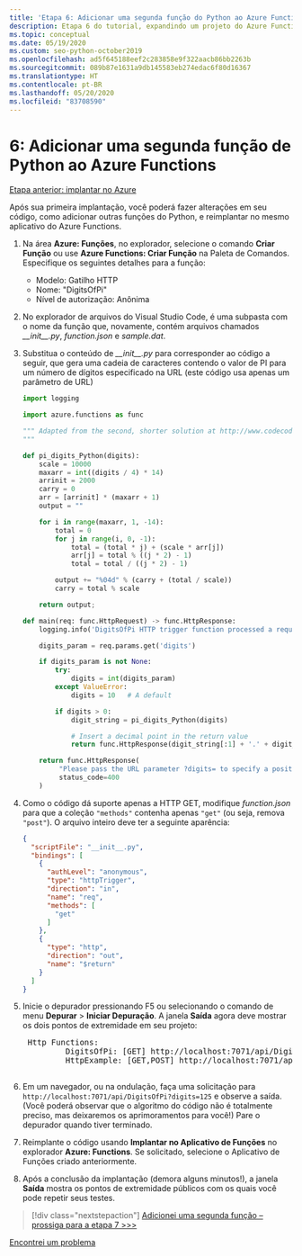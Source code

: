 ```yaml
---
title: 'Etapa 6: Adicionar uma segunda função do Python ao Azure Functions com o VS Code'
description: Etapa 6 do tutorial, expandindo um projeto do Azure Functions adicionando uma segunda função.
ms.topic: conceptual
ms.date: 05/19/2020
ms.custom: seo-python-october2019
ms.openlocfilehash: ad5f645188eef2c283858e9f322aacb86bb2263b
ms.sourcegitcommit: 089b87e1631a9db145583eb274edac6f80d16367
ms.translationtype: HT
ms.contentlocale: pt-BR
ms.lasthandoff: 05/20/2020
ms.locfileid: "83708590"
---
```

# <a name="6-add-a-second-python-function-to-azure-functions"></a>6: Adicionar uma segunda função de Python ao Azure Functions

[Etapa anterior: implantar no Azure](tutorial-vs-code-serverless-python-05.md)

Após sua primeira implantação, você poderá fazer alterações em seu código, como adicionar outras funções do Python, e reimplantar no mesmo aplicativo do Azure Functions.

1. Na área **Azure: Funções**, no explorador, selecione o comando **Criar Função** ou use **Azure Functions: Criar Função** na Paleta de Comandos. Especifique os seguintes detalhes para a função:

    - Modelo: Gatilho HTTP
    - Nome: "DigitsOfPi"
    - Nível de autorização: Anônima

1. No explorador de arquivos do Visual Studio Code, é uma subpasta com o nome da função que, novamente, contém arquivos chamados *\_\_init\_\_.py*, *function.json* e *sample.dat*.

1. Substitua o conteúdo de *\_\_init\_\_.py* para corresponder ao código a seguir, que gera uma cadeia de caracteres contendo o valor de PI para um número de dígitos especificado na URL (este código usa apenas um parâmetro de URL)

    ```python
    import logging

    import azure.functions as func

    """ Adapted from the second, shorter solution at http://www.codecodex.com/wiki/Calculate_digits_of_pi#Python
    """

    def pi_digits_Python(digits):
        scale = 10000
        maxarr = int((digits / 4) * 14)
        arrinit = 2000
        carry = 0
        arr = [arrinit] * (maxarr + 1)
        output = ""

        for i in range(maxarr, 1, -14):
            total = 0
            for j in range(i, 0, -1):
                total = (total * j) + (scale * arr[j])
                arr[j] = total % ((j * 2) - 1)
                total = total / ((j * 2) - 1)

            output += "%04d" % (carry + (total / scale))
            carry = total % scale

        return output;

    def main(req: func.HttpRequest) -> func.HttpResponse:
        logging.info('DigitsOfPi HTTP trigger function processed a request.')

        digits_param = req.params.get('digits')

        if digits_param is not None:
            try:
                digits = int(digits_param)
            except ValueError:
                digits = 10   # A default

            if digits > 0:
                digit_string = pi_digits_Python(digits)

                # Insert a decimal point in the return value
                return func.HttpResponse(digit_string[:1] + '.' + digit_string[1:])

        return func.HttpResponse(
             "Please pass the URL parameter ?digits= to specify a positive number of digits.",
             status_code=400
        )
    ```

1. Como o código dá suporte apenas a HTTP GET, modifique *function.json* para que a coleção `"methods"` contenha apenas `"get"` (ou seja, remova `"post"`). O arquivo inteiro deve ter a seguinte aparência:

    ```json
    {
      "scriptFile": "__init__.py",
      "bindings": [
        {
          "authLevel": "anonymous",
          "type": "httpTrigger",
          "direction": "in",
          "name": "req",
          "methods": [
            "get"
          ]
        },
        {
          "type": "http",
          "direction": "out",
          "name": "$return"
        }
      ]
    }
    ```

1. Inicie o depurador pressionando F5 ou selecionando o comando de menu **Depurar** > **Iniciar Depuração**. A janela **Saída** agora deve mostrar os dois pontos de extremidade em seu projeto:

    <pre>
    Http Functions:
            DigitsOfPi: [GET] http://localhost:7071/api/DigitsOfPi
            HttpExample: [GET,POST] http://localhost:7071/api/HttpExample
    </pre>

1. Em um navegador, ou na ondulação, faça uma solicitação para `http://localhost:7071/api/DigitsOfPi?digits=125` e observe a saída. (Você poderá observar que o algoritmo do código não é totalmente preciso, mas deixaremos os aprimoramentos para você!) Pare o depurador quando tiver terminado.

1. Reimplante o código usando **Implantar no Aplicativo de Funções** no explorador **Azure: Functions**. Se solicitado, selecione o Aplicativo de Funções criado anteriormente.

1. Após a conclusão da implantação (demora alguns minutos!), a janela **Saída** mostra os pontos de extremidade públicos com os quais você pode repetir seus testes.

> [!div class="nextstepaction"]
> [Adicionei uma segunda função – prossiga para a etapa 7 >>>](tutorial-vs-code-serverless-python-07.md)

[Encontrei um problema](https://www.research.net/r/PWZWZ52?tutorial=vscode-functions-python&step=06-second-function)
